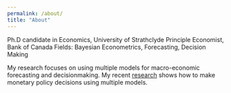 ```yaml
---
permalink: /about/
title: "About"
---
```


Ph.D candidate in Economics, University of Strathclyde
Principle Economist, Bank of Canada
Fields: Bayesian Econometrics, Forecasting, Decision Making

My research focuses on using multiple models for macro-economic forecasting and decisionmaking. My recent [research](https://www.bankofcanada.ca/2024/08/staff-working-paper-2024-30/) shows how to make monetary policy decisions using multiple models.

